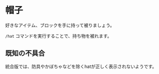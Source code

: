 # 帽子

好きなアイテム、ブロックを手に持って被りましょう。

`/hat` コマンドを実行することで、持ち物を被れます。

## 既知の不具合

統合版では、防具やかぼちゃなどを除くhatが正しく表示されないようです。
